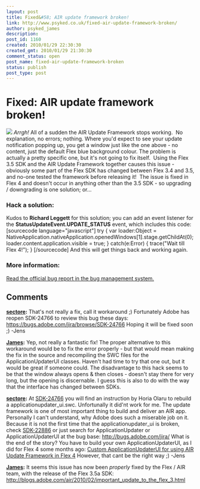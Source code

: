 ```yaml
---
layout: post
title: Fixed&#58; AIR update framework broken!
link: http://www.psyked.co.uk/fixed-air-update-framework-broken/
author: psyked_james
description: 
post_id: 1160
created: 2010/01/29 22:30:30
created_gmt: 2010/01/29 21:30:30
comment_status: open
post_name: fixed-air-update-framework-broken
status: publish
post_type: post
---
```


# Fixed: AIR update framework broken!

![](http://uploads.psyked.co.uk/2010/01/broken-air-update-framework.jpg) _Arrgh!_ All of a sudden the AIR Update Framework stops working.  No explanation, no errors; nothing. Where you'd expect to see your update notification popping up, you get a window just like the one above - no content, just the default Flex blue background colour. The problem is actually a pretty specific one, but it's not going to fix itself.  Using the Flex 3.5 SDK and the AIR Update Framework together causes this issue - obviously some part of the Flex SDK has changed between Flex 3.4 and 3.5, and no-one tested the framework before releasing it!  The issue is fixed in Flex 4 and doesn't occur in anything other than the 3.5 SDK - so upgrading / downgrading is one solution; or... 

### Hack a solution:

Kudos to **Richard Leggett** for this solution; you can add an event listener for the **StatusUpdateEvent.UPDATE_STATUS** event, which includes this code: [sourcecode language="javascript"] try { var loader:Object = NativeApplication.nativeApplication.openedWindows[1].stage.getChildAt(0); loader.content.application.visible = true; } catch(e:Error) { trace("Wait till Flex 4!"); } [/sourcecode] And this will get things back and working again. 

### More information:

[Read the official bug report in the bug management system.](http://bugs.adobe.com/jira/browse/SDK-24766?focusedCommentId=334246&page=com.atlassian.jira.plugin.system.issuetabpanels:comment-tabpanel#action_334246)

## Comments

**[sectore](#803 "2010-01-30 16:39:21"):** That's not really a fix, call it workaround ;) Fortunately Adobe has reopen SDK-24766 to review this bug these days: <https://bugs.adobe.com/jira/browse/SDK-24766> Hoping it will be fixed soon ;) -Jens

**[James](#804 "2010-01-30 22:32:06"):** Yep, not really a fantastic fix! The proper alternative to this workaround would be to fix the error properly - but that would mean making the fix in the source and recompiling the SWC files for the ApplicationUpdaterUI classes. Haven't had time to try that one out, but it would be great if someone could. The disadvantage to this hack seems to be that the window always opens & then closes - doesn't stay there for very long, but the opening is discernable. I guess this is also to do with the way that the interface has changed between SDKs.

**[sectore](#805 "2010-01-31 12:54:10"):** At [SDK-24766](http://bugs.adobe.com/jira/browse/SDK-24766) you will find an instruction by Horia Olaru to rebuild a applicationupdater_ui.swc. Unfortunally it did'nt work for me. The update framework is one of most important thing to build and deliver an AIR app. Personally I can't understand, why Adobe does such a miserable job on it. Because it is not the first time that the applicationupdater_ui is broken, check [SDK-22886](http://bugs.adobe.com/jira/browse/SDK-22886) or just search for ApplicationUpdater or ApplicationUpdaterUI at the bug base: <http://bugs.adobe.com/jira/> What is the end of the story? You have to build your own ApplicationUpdaterUI, as I did for Flex 4 some months ago: [Custom ApplicationUpdaterUI for using AIR Update Framework in Flex 4](http://www.websector.de/blog/2009/09/09/custom-applicationupdaterui-for-using-air-updater-framework-in-flex-4/) However, that cant be the right way ;) -Jens

**[James](#806 "2010-02-03 10:13:32"):** It seems this issue has now been _properly_ fixed by the Flex / AIR team, with the release of the Flex 3.5a SDK: http://blogs.adobe.com/air/2010/02/important_update_to_the_flex_3.html

